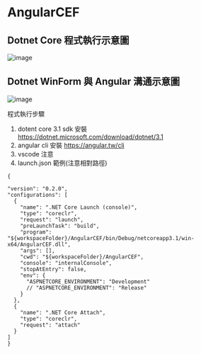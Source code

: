 # AngularCEF
## Dotnet Core 程式執行示意圖
![image](https://user-images.githubusercontent.com/24131541/125229680-daccd580-e309-11eb-9d6a-3ac0f2e90fa3.png)
## Dotnet WinForm 與 Angular 溝通示意圖
![image](https://user-images.githubusercontent.com/24131541/125229738-f506b380-e309-11eb-99e1-42b1212178b4.png)

程式執行步驟
1. dotent core 3.1 sdk 安裝 https://dotnet.microsoft.com/download/dotnet/3.1
2. angular cli 安裝 https://angular.tw/cli
3. vscode 注意
  1. launch.json 範例(注意相對路徑)
  ```
{

  "version": "0.2.0",
  "configurations": [
    {
      "name": ".NET Core Launch (console)",
      "type": "coreclr",
      "request": "launch",
      "preLaunchTask": "build",
      "program": "${workspaceFolder}/AngularCEF/bin/Debug/netcoreapp3.1/win-x64/AngularCEF.dll",
      "args": [],
      "cwd": "${workspaceFolder}/AngularCEF",
      "console": "internalConsole",
      "stopAtEntry": false,
      "env": {
        "ASPNETCORE_ENVIRONMENT": "Development"
        // "ASPNETCORE_ENVIRONMENT": "Release"
      }
    },
    {
      "name": ".NET Core Attach",
      "type": "coreclr",
      "request": "attach"
    }
  ]
}

  ```
      
